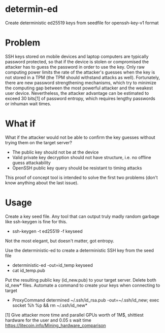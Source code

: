 # determin-ed
Create deterministic ed25519 keys from seedfile for openssh-key-v1 format

Problem
=======
SSH keys stored on mobile devices and laptop computers are typically password protected, so that if the device is stolen or compromised the attacker has to guess the password in order to use the key. Only raw computing power limits the rate of the attacker's guesses when the key is not stored in a TPM (the TPM should withstand attacks as well). Fortunately, there are new password strengthening mechanisms, which try to minimize the computing gap between the most powerful attacker and the weakest user device. Nevertheless, the attacker advantage can be estimated to exceed 30 bits[1] of password entropy, which requires lengthy passwords or inhuman wait times.

What if
=======
What if the attacker would not be able to confirm the key guesses without trying them on the target server?

 - The public key should not be at the device
 - Valid private key decryption should not have structure, i.e. no offline guess attackability 
 - OpenSSH public key query should be resistant to timing attacks

This proof of concept tool is intended to solve the first two problems (don't know anything about the last issue).

Usage
=====
Create a key seed file.
Any tool that can output truly madly random garbage like ssh-keygen is fine for this.

 - ssh-keygen -t ed25519 -f keyseed

Not the most elegant, but doesn't matter, got entropy.

Use the deterministic-ed to create a deterministic SSH key from the seed file

 -  deterministic-ed -out=id_temp keyseed
 -  cat id_temp.pub

Put the resulting public key (id_new.pub) to your target server. Delete both id_new* files.
Automate a command to create your keys when connecting to target

- ProxyCommand determined ~/.ssh/id_rsa.pub -out=~/.ssh/id_new; exec socket %h %p && rm ~/.ssh/id_new*


[1] Give attacker more time and parallel GPUs worth of 1M$, shittiest hardware for the user and 0.05 s wait time  https://litecoin.info/Mining_hardware_comparison
